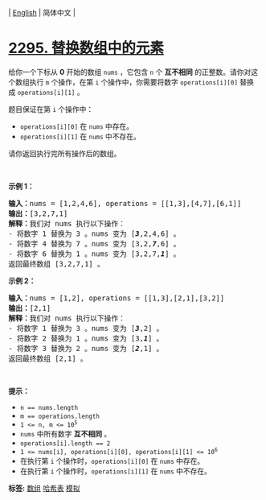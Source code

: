 | [English](README_EN.md) | 简体中文 |

# [2295. 替换数组中的元素](https://leetcode-cn.com/problems/replace-elements-in-an-array)
<p>给你一个下标从 <strong>0</strong>&nbsp;开始的数组&nbsp;<code>nums</code>&nbsp;，它包含 <code>n</code>&nbsp;个 <strong>互不相同</strong>&nbsp;的正整数。请你对这个数组执行 <code>m</code>&nbsp;个操作，在第 <code>i</code>&nbsp;个操作中，你需要将数字&nbsp;<code>operations[i][0]</code> 替换成&nbsp;<code>operations[i][1]</code>&nbsp;。</p>

<p>题目保证在第 <code>i</code>&nbsp;个操作中：</p>

<ul>
	<li><code>operations[i][0]</code>&nbsp;在&nbsp;<code>nums</code>&nbsp;中存在。</li>
	<li><code>operations[i][1]</code>&nbsp;在&nbsp;<code>nums</code>&nbsp;中不存在。</li>
</ul>

<p>请你返回执行完所有操作后的数组。</p>

<p>&nbsp;</p>

<p><strong>示例 1：</strong></p>

<pre><b>输入：</b>nums = [1,2,4,6], operations = [[1,3],[4,7],[6,1]]
<b>输出：</b>[3,2,7,1]
<b>解释：</b>我们对 nums 执行以下操作：
- 将数字 1 替换为 3 。nums 变为 [<em><strong>3</strong></em>,2,4,6] 。
- 将数字 4 替换为 7 。nums 变为 [3,2,<em><strong>7</strong></em>,6] 。
- 将数字 6 替换为 1 。nums 变为 [3,2,7,<em><strong>1</strong></em>] 。
返回最终数组 [3,2,7,1] 。
</pre>

<p><strong>示例 2：</strong></p>

<pre><b>输入：</b>nums = [1,2], operations = [[1,3],[2,1],[3,2]]
<b>输出：</b>[2,1]
<b>解释：</b>我们对 nums 执行以下操作：
- 将数字 1 替换为 3 。nums 变为 [<em><strong>3</strong></em>,2] 。
- 将数字 2 替换为 1 。nums 变为 [3,<em><strong>1</strong></em>] 。
- 将数字 3 替换为 2 。nums 变为 [<em><strong>2</strong></em>,1] 。
返回最终数组 [2,1] 。
</pre>

<p>&nbsp;</p>

<p><strong>提示：</strong></p>

<ul>
	<li><code>n == nums.length</code></li>
	<li><code>m == operations.length</code></li>
	<li><code>1 &lt;= n, m &lt;= 10<sup>5</sup></code></li>
	<li><code>nums</code>&nbsp;中所有数字 <strong>互不相同</strong>&nbsp;。</li>
	<li><code>operations[i].length == 2</code></li>
	<li><code>1 &lt;= nums[i], operations[i][0], operations[i][1] &lt;= 10<sup>6</sup></code></li>
	<li>在执行第&nbsp;<code>i</code> 个操作时，<code>operations[i][0]</code>&nbsp;在&nbsp;<code>nums</code>&nbsp;中存在。</li>
	<li>在执行第&nbsp;<code>i</code>&nbsp;个操作时，<code>operations[i][1]</code>&nbsp;在&nbsp;<code>nums</code>&nbsp;中不存在。</li>
</ul>

**标签:**  [数组](https://leetcode-cn.com/tag/array) [哈希表](https://leetcode-cn.com/tag/hash-table) [模拟](https://leetcode-cn.com/tag/simulation) 